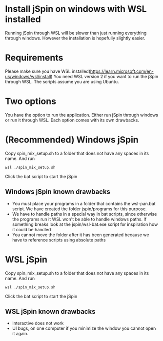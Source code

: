 # Install jSpin on windows with WSL installed
Running jSpin through WSL will be slower than just running everything through windows. However the installation is hopefully slightly easier.

# Requirements
Please make sure you have WSL installed(https://learn.microsoft.com/en-us/windows/wsl/install)
You need WSL version 2 if you want to run the jSpin through WSL. The scripts assume you are using Ubuntu.

# Two options
You have the option to run the application. Either run jSpin through windows or run it through WSL. Each option comes with its own drawbacks.

# (Recommended) Windows jSpin 
Copy spin_mix_setup.sh to a folder that does not have any spaces in its name. And run
```
wsl ./spin_mix_setup.sh
```
Click the bat script to start the jSpin

## Windows jSpin known drawbacks
- You must place your programs in a folder that contains the wsl-pan.bat script. We have created the folder jspin/programs for this purpose.
- We have to handle paths in a special way in bat scripts, since otherwise the programs run it WSL won't be able to handle windows paths. If something breaks look at the jspin/wsl-bat.exe script for inspiration how it could be handled
- You cannot move the folder after it has been generated because we have to reference scripts using absolute paths

# WSL jSpin
Copy spin_mix_setup.sh to a folder that does not have any spaces in its name. And run
```
wsl ./spin_mix_setup.sh
```
Click the bat script to start the jSpin

## WSL jSpin known drawbacks
- Interactive does not work
- UI bugs, on one computer if you minimize the window you cannot open it again.
